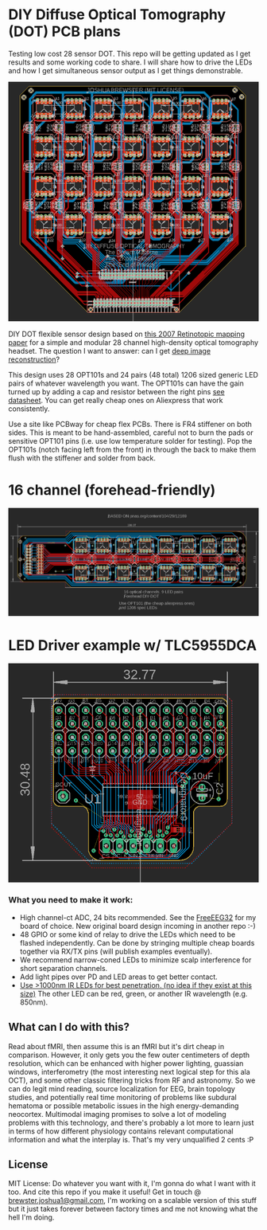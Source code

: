 # DIY Diffuse Optical Tomography (DOT) PCB plans

Testing low cost 28 sensor DOT. This repo will be getting updated as I get results and some working code to share. I will share how to drive the LEDs and how I get simultaneous sensor output as I get things demonstrable.

![DIYDOT](DIY__DOT.PNG)

DIY DOT flexible sensor design based on [this 2007 Retinotopic mapping paper](https://www.pnas.org/content/104/29/12169) for a simple and modular 28 channel high-density optical tomography headset. The question I want to answer: can I get [deep image reconstruction](https://journals.plos.org/ploscompbiol/article?id=10.1371/journal.pcbi.1006633)?

This design uses 28 OPT101s and 24 pairs (48 total) 1206 sized generic LED pairs of whatever wavelength you want. The OPT101s can have the gain turned up by adding a cap and resistor between the right pins [see datasheet](https://www.ti.com/lit/ds/symlink/opt101.pdf?HQS=TI-null-null-alldatasheets-df-pf-SEP-wwe). You can get really cheap ones on Aliexpress that work consistently.

Use a site like PCBway for cheap flex PCBs. There is FR4 stiffener on both sides. This is meant to be hand-assembled, careful not to burn the pads or sensitive OPT101 pins (i.e. use low temperature solder for testing). Pop the OPT101s (notch facing left from the front) in through the back to make them flush with the stiffener and solder from back.  

# 16 channel (forehead-friendly)

![DIY16DOT](16Ch.PNG)

# LED Driver example w/ TLC5955DCA

![leddriver](LEDdriver.PNG)

### What you need to make it work:
* High channel-ct ADC, 24 bits recommended. See the [FreeEEG32](https://github.com/neuroidss/FreeEEG32-beta) for my board of choice. New original board design incoming in another repo :-)
* 48 GPIO or some kind of relay to drive the LEDs which need to be flashed independently. Can be done by stringing multiple cheap boards together via RX/TX pins (will publish examples eventually). 
* We recommend narrow-coned LEDs to minimize scalp interference for short separation channels.
* Add light pipes over PD and LED areas to get better contact.
* [Use >1000nm IR LEDs for best penetration. (no idea if they exist at this size)](https://www.spiedigitallibrary.org/journals/journal-of-biomedical-optics/volume-25/issue-09/097003/Diffuse-correlation-spectroscopy-measurements-of-blood-flow-using-1064nm-light/10.1117/1.JBO.25.9.097003.full?fbclid=IwAR02-l_q-xCykuuqUjc_RWJfQE7ESOEIRK0G9mqZSWaGiFhfwu1QNV42vjQ&SSO=1) The other LED can be red, green, or another IR wavelength (e.g. 850nm).

## What can I do with this?

Read about fMRI, then assume this is an fMRI but it's dirt cheap in comparison. However, it only gets you the few outer centimeters of depth resolution, which can be enhanced with higher power lighting, guassian windows, interferometry (the most interesting next logical step for this ala OCT), and some other classic filtering tricks from RF and astronomy. So we can do legit mind reading, source localization for EEG, brain topology studies, and potentially real time monitoring of problems like subdural hematoma or possible metabolic issues in the high energy-demanding neocortex. Multimodal imaging promises to solve a lot of modeling problems with this technology, and there's probably a lot more to learn just in terms of how different physiology contains relevant computational information and what the interplay is. That's my very unqualified 2 cents :P


## License 
MIT License: Do whatever you want with it, I'm gonna do what I want with it too. And cite this repo if you make it useful! 
Get in touch @ brewster.joshua1@gmail.com, I'm working on a scalable version of this stuff but it just takes forever between factory times and me not knowing what the hell I'm doing. 
